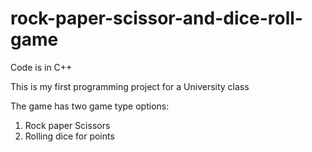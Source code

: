 # rock-paper-scissor-and-dice-roll-game
Code is in C++

This is my first programming project for a University class

The game has two game type options: 

1. Rock paper Scissors
2. Rolling dice for points 
